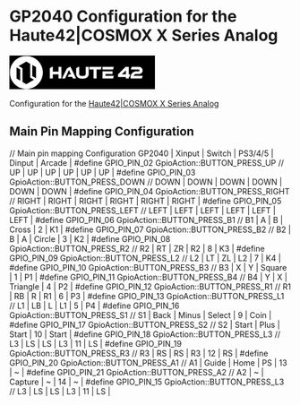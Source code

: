 # GP2040 Configuration for the Haute42|COSMOX X Series Analog

![Haute42|COSMOX Logo](assets/Haute42_logo.png)

Configuration for the [Haute42|COSMOX X Series Analog](assets/Haute42COSMOX_X.jpg)

## Main Pin Mapping Configuration

 // Main pin mapping Configuration
                                                        GP2040 | Xinput | Switch  | PS3/4/5  | Dinput | Arcade |
 #define GPIO_PIN_02 GpioAction::BUTTON_PRESS_UP     // UP     | UP     | UP      | UP       | UP     | UP     |
 #define GPIO_PIN_03 GpioAction::BUTTON_PRESS_DOWN   // DOWN   | DOWN   | DOWN    | DOWN     | DOWN   | DOWN   |
 #define GPIO_PIN_04 GpioAction::BUTTON_PRESS_RIGHT  // RIGHT  | RIGHT  | RIGHT   | RIGHT    | RIGHT  | RIGHT  |
 #define GPIO_PIN_05 GpioAction::BUTTON_PRESS_LEFT   // LEFT   | LEFT   | LEFT    | LEFT     | LEFT   | LEFT   |
 #define GPIO_PIN_06 GpioAction::BUTTON_PRESS_B1     // B1     | A      | B       | Cross    | 2      | K1     |
 #define GPIO_PIN_07 GpioAction::BUTTON_PRESS_B2     // B2     | B      | A       | Circle   | 3      | K2     |
 #define GPIO_PIN_08 GpioAction::BUTTON_PRESS_R2     // R2     | RT     | ZR      | R2       | 8      | K3     |
 #define GPIO_PIN_09 GpioAction::BUTTON_PRESS_L2     // L2     | LT     | ZL      | L2       | 7      | K4     |
 #define GPIO_PIN_10 GpioAction::BUTTON_PRESS_B3     // B3     | X      | Y       | Square   | 1      | P1     |
 #define GPIO_PIN_11 GpioAction::BUTTON_PRESS_B4     // B4     | Y      | X       | Triangle | 4      | P2     |
 #define GPIO_PIN_12 GpioAction::BUTTON_PRESS_R1     // R1     | RB     | R       | R1       | 6      | P3     |
 #define GPIO_PIN_13 GpioAction::BUTTON_PRESS_L1     // L1     | LB     | L       | L1       | 5      | P4     |
 #define GPIO_PIN_16 GpioAction::BUTTON_PRESS_S1     // S1     | Back   | Minus   | Select   | 9      | Coin   |
 #define GPIO_PIN_17 GpioAction::BUTTON_PRESS_S2     // S2     | Start  | Plus    | Start    | 10     | Start  |
 #define GPIO_PIN_18 GpioAction::BUTTON_PRESS_L3     // L3     | LS     | LS      | L3       | 11     | LS     |
 #define GPIO_PIN_19 GpioAction::BUTTON_PRESS_R3     // R3     | RS     | RS      | R3       | 12     | RS     |
 #define GPIO_PIN_20 GpioAction::BUTTON_PRESS_A1     // A1     | Guide  | Home    | PS       | 13     | ~      |
 #define GPIO_PIN_21 GpioAction::BUTTON_PRESS_A2     // A2     | ~      | Capture | ~        | 14     | ~      |
 #define GPIO_PIN_15 GpioAction::BUTTON_PRESS_L3     // L3     | LS     | LS      | L3       | 11     | LS     |